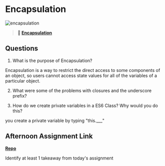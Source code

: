# Encapsulation

![encapsulation](https://bcw.blob.core.windows.net/public/img/journals/5838157482080222)

> **📖 [Encapsulation](https://codeworksacademy.com/fs-student-guide/resources/wk3/02-Encapsulation)**

## Questions

1. What is the purpose of Encapsulation?

Encapsulation is a way to restrict the direct access to some components of an object, so users cannot access state values for all of the variables of a particular object.

2. What were some of the problems with closures and the underscore prefix?


3. How do we create private variables in a ES6 Class? Why would you do this?

you create a private variable by typing "this.___" 


## Afternoon Assignment Link

**[Repo](https://github.com/zburkard/<ASSIGNMENT_REPO>)**

Identify at least 1 takeaway from today's assignment
